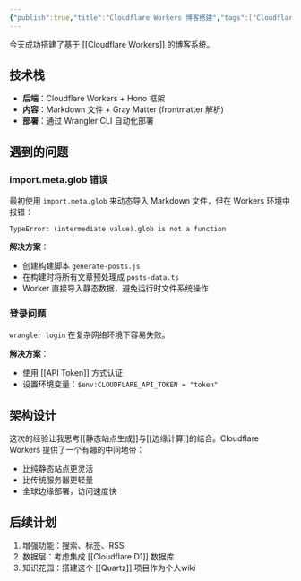 ```yaml
---
{"publish":true,"title":"Cloudflare Workers 博客搭建","tags":["Cloudflare","博客","部署"],"cssclasses":""}
---
```



今天成功搭建了基于 [[Cloudflare Workers]] 的博客系统。

## 技术栈

- **后端**：Cloudflare Workers + Hono 框架
- **内容**：Markdown 文件 + Gray Matter (frontmatter 解析)
- **部署**：通过 Wrangler CLI 自动化部署

## 遇到的问题

### import.meta.glob 错误
最初使用 `import.meta.glob` 来动态导入 Markdown 文件，但在 Workers 环境中报错：
```
TypeError: (intermediate value).glob is not a function
```

**解决方案**：
- 创建构建脚本 `generate-posts.js`
- 在构建时将所有文章预处理成 `posts-data.ts`
- Worker 直接导入静态数据，避免运行时文件系统操作

### 登录问题
`wrangler login` 在复杂网络环境下容易失败。

**解决方案**：
- 使用 [[API Token]] 方式认证
- 设置环境变量：`$env:CLOUDFLARE_API_TOKEN = "token"`

## 架构设计

这次的经验让我思考[[静态站点生成]]与[[边缘计算]]的结合。Cloudflare Workers 提供了一个有趣的中间地带：

- 比纯静态站点更灵活
- 比传统服务器更轻量
- 全球边缘部署，访问速度快

## 后续计划

1. 增强功能：搜索、标签、RSS
2. 数据层：考虑集成 [[Cloudflare D1]] 数据库
3. 知识花园：搭建这个 [[Quartz]] 项目作为个人wiki
